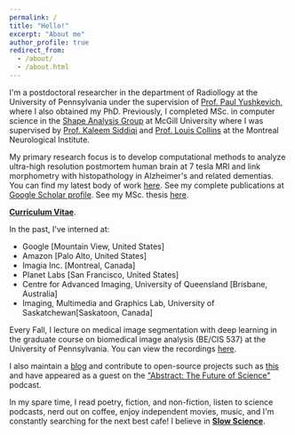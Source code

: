```yaml
---
permalink: /
title: "Hello!"
excerpt: "About me"
author_profile: true
redirect_from: 
  - /about/
  - /about.html
---
```

I'm a postdoctoral researcher in the department of Radiollogy at the University of Pennsylvania under the supervision of [Prof. Paul Yushkevich](https://www.med.upenn.edu/apps/faculty/index.php/g275/p2693923), where I also obtained my PhD. Previously, I completed MSc. in computer science in the [Shape Analysis Group](http://www.cim.mcgill.ca/~shape/) at McGill University where I was supervised by [Prof. Kaleem Siddiqi](http://www.cim.mcgill.ca/~siddiqi/) and [Prof. Louis Collins](http://nist.mni.mcgill.ca/) at the Montreal Neurological Institute.

My primary research focus is to develop computational methods to analyze ultra-high resolution postmortem human brain at 7 tesla MRI and link morphometry with histopathology in Alzheimer's and related dementias. You can find my latest body of work [here](https://pulkit-khandelwal.github.io/exvivo-brain-upenn/). See my complete publications at [Google Scholar profile](https://scholar.google.com/citations?hl=en&user=6BOwPcoAAAAJ&view_op=list_works&sortby=pubdate). See my MSc. thesis [here](https://escholarship.mcgill.ca/concern/theses/4b29bb21t).

[**Curriculum Vitae**](https://github.com/Pulkit-Khandelwal/pulkit-khandelwal.github.io/blob/master/Pulkit_Khandelwal_CV.pdf).

In the past, I've interned at:
* Google [Mountain View, United States]
* Amazon [Palo Alto, United States]
* Imagia Inc. [Montreal, Canada]
* Planet Labs [San Francisco, United States]
* Centre for Advanced Imaging, University of Queensland [Brisbane, Australia]
* Imaging, Multimedia and Graphics Lab, University of Saskatchewan[Saskatoon, Canada]

Every Fall, I lecture on medical image segmentation with deep learning in the graduate course on biomedical image analysis (BE/CIS 537) at the University of Pennsylvania. You can view the recordings [here](https://pulkit-khandelwal.github.io/medical-image-segmentation-deep-learning/).

I also maintain a [blog](https://pulkit-khandelwal.github.io/blog/) and contribute to open-source projects such as [this](https://github.com/Pulkit-Khandelwal/Reinforcement-Learning-Notebooks) and have appeared as a guest on the ["Abstract: The Future of Science"](https://anchor.fm/abstractcast) podcast.

In my spare time, I read poetry, fiction, and non-fiction, listen to science podcasts, nerd out on coffee, enjoy independent movies, music, and I'm constantly searching for the next best cafe!
I believe in [**Slow Science**](http://slow-science.org/).
